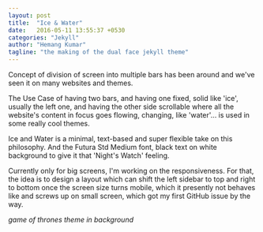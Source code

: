```yaml
---
layout: post
title:  "Ice & Water"
date:   2016-05-11 13:55:37 +0530
categories: "Jekyll"
author: "Hemang Kumar"
tagline: "the making of the dual face jekyll theme"
---
```


<span class="firstletter">C</span>oncept of division of screen into multiple bars has been around and we've seen it on many websites and themes.




The Use Case of having two bars, and having one fixed, solid like 'ice', usually the left one, and having the other side  scrollable where all the website's content in focus goes flowing, changing, like 'water'... is used in some really cool themes.




Ice and Water is a minimal, text-based and super flexible take on this philosophy. And the Futura Std Medium font, black text on white background to give it that 'Night's Watch' feeling.


Currently only for big screens, I'm working on the responsiveness. For that, the idea is to design a layout which can shift the left sidebar to top and right to bottom once the screen size turns mobile, which it presently not behaves like and screws up on small screen, which got my first GitHub issue by the way.



<i class="fa fa-music"></i><i class="fa fa-music"></i><i class="fa fa-music"></i>
*game of thrones theme in background*
<i class="fa fa-music"></i><i class="fa fa-music"></i><i class="fa fa-music"></i>

